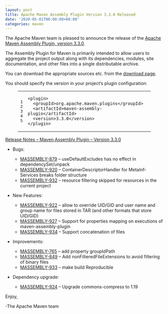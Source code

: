 ```yaml
---
layout: post
title: Apache Maven Assembly Plugin Version 3.3.0 Released
date: '2020-05-01T00:00:00+00:00'
categories: maven
---
```

<div class="entry-content"><p>The Apache Maven team is pleased to announce the release of the <a href="https://maven.apache.org/plugins/maven-assembly-plugin/">Apache
Maven Assembly Plugin, version 3.3.0</a>.</p>

<p>The Assembly Plugin for Maven is primarily intended to allow users to aggregate
the project output along with its dependencies, modules, site documentation,
and other files into a single distributable archive.</p>

<p>You can download the appropriate sources etc. from the <a href="https://maven.apache.org/plugins/maven-assembly-plugin/download.cgi">download page</a>.</p>

<p>You should specify the version in your project&rsquo;s plugin configuration:</p>

<figure class='code'><figcaption><span></span></figcaption><div class="highlight"><table><tr><td class="gutter"><pre class="line-numbers"><span class='line-number'>1</span>
<span class='line-number'>2</span>
<span class='line-number'>3</span>
<span class='line-number'>4</span>
<span class='line-number'>5</span>
</pre></td><td class='code'><pre><code class='xml'><span class='line'><span class="nt">&lt;plugin&gt;</span>
</span><span class='line'>  <span class="nt">&lt;groupId&gt;</span>org.apache.maven.plugins<span class="nt">&lt;/groupId&gt;</span>
</span><span class='line'>  <span class="nt">&lt;artifactId&gt;</span>maven-assembly-plugin<span class="nt">&lt;/artifactId&gt;</span>
</span><span class='line'>  <span class="nt">&lt;version&gt;</span>3.3.0<span class="nt">&lt;/version&gt;</span>
</span><span class='line'><span class="nt">&lt;/plugin&gt;</span>
</span></code></pre></td></tr></table></div></figure>




<!-- more -->


<p><a href="https://issues.apache.org/jira/secure/ReleaseNote.jspa?projectId=12317220&amp;version=12344774">Release Notes &ndash; Maven Assembly Plugin &ndash; Version 3.3.0</a></p>

<ul>
<li><p>Bugs:</p>

<ul>
<li><a href="https://issues.apache.org/jira/browse/MASSEMBLY-879">MASSEMBLY-879</a> &ndash; useDefaultExcludes has no effect in dependencySet/unpack</li>
<li><a href="https://issues.apache.org/jira/browse/MASSEMBLY-920">MASSEMBLY-920</a> &ndash; ContainerDescriptorHandler for MetaInf-Services breaks folder structure</li>
<li><a href="https://issues.apache.org/jira/browse/MASSEMBLY-932">MASSEMBLY-932</a> &ndash; resource filtering skipped for resources in the current project</li>
</ul>
</li>
<li><p>New Features:</p>

<ul>
<li><a href="https://issues.apache.org/jira/browse/MASSEMBLY-922">MASSEMBLY-922</a> &ndash; allow to override UID/GID and user name and group name for files stored in TAR (and other formats that store UID/GID)</li>
<li><a href="https://issues.apache.org/jira/browse/MASSEMBLY-927">MASSEMBLY-927</a> &ndash; Support for properties mapping on executions of maven-assembly-plugin</li>
<li><a href="https://issues.apache.org/jira/browse/MASSEMBLY-934">MASSEMBLY-934</a> &ndash; Support concatenation of files</li>
</ul>
</li>
<li><p>Improvements:</p>

<ul>
<li><a href="https://issues.apache.org/jira/browse/MASSEMBLY-765">MASSEMBLY-765</a> &ndash; add property groupIdPath</li>
<li><a href="https://issues.apache.org/jira/browse/MASSEMBLY-849">MASSEMBLY-849</a> &ndash; Add nonFilteredFileExtensions to avoid filtering of binary files</li>
<li><a href="https://issues.apache.org/jira/browse/MASSEMBLY-933">MASSEMBLY-933</a> &ndash; make build Reproducible</li>
</ul>
</li>
<li><p>Dependency upgrade:</p>

<ul>
<li><a href="https://issues.apache.org/jira/browse/MASSEMBLY-924">MASSEMBLY-924</a> &ndash; Upgrade commons-compress to 1.19</li>
</ul>
</li>
</ul>


<p>Enjoy,</p>

<p>-The Apache Maven team</p>
</div>
